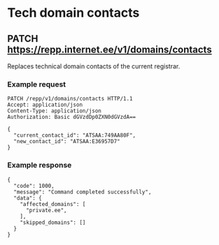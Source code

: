 # Tech domain contacts

## PATCH https://repp.internet.ee/v1/domains/contacts
Replaces technical domain contacts of the current registrar.

### Example request
```
PATCH /repp/v1/domains/contacts HTTP/1.1
Accept: application/json
Content-Type: application/json
Authorization: Basic dGVzdDp0ZXN0dGVzdA==

{
  "current_contact_id": "ATSAA:749AA80F",
  "new_contact_id": "ATSAA:E36957D7"
}
```
### Example response
```
{
  "code": 1000,
  "message": "Command completed successfully",
  "data": {
    "affected_domains": [
      "private.ee",
    ],
    "skipped_domains": []
  }
}
```
